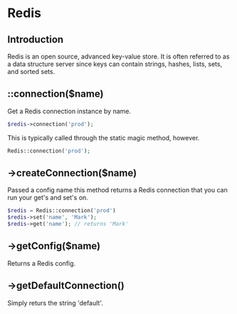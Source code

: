 Redis
====

Introduction
----
Redis is an open source, advanced key-value store. It is often referred to as a data structure server since keys can contain strings, hashes, lists, sets, and sorted sets.


::connection($name)
----
Get a Redis connection instance by name.

```php
$redis->connection('prod');
```

This is typically called through the static magic method, however.

```php
Redis::connection('prod');
```


->createConnection($name)
----

Passed a config name this method returns a Redis connection that you can
run your get's and set's on.

```php
$redis = Redis::connection('prod')
$redis->set('name', 'Mark');
$redis->get('name'); // returns 'Mark'
```


->getConfig($name)
----

Returns a Redis config. 


->getDefaultConnection()
----

Simply returs the string 'default'.